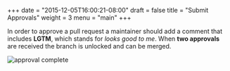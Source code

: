 +++
date = "2015-12-05T16:00:21-08:00"
draft = false
title = "Submit Approvals"
weight = 3
menu = "main"
+++

In order to approve a pull request a maintainer should add a comment that
includes **LGTM**, which stands for *looks good to me*. When **two approvals**
are received the branch is unlocked and can be merged.

![approval complete](/docs/images/approval_complete.png)
